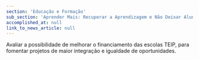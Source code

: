 ```yaml
---
section: 'Educação e Formação'
sub_section: 'Aprender Mais: Recuperar a Aprendizagem e Não Deixar Alunos para Trás'
accomplished_at: null
link_to_news_article: null
---
```


Avaliar a possibilidade de melhorar o financiamento das escolas TEIP, para fomentar projetos de maior integração e igualdade de oportunidades.